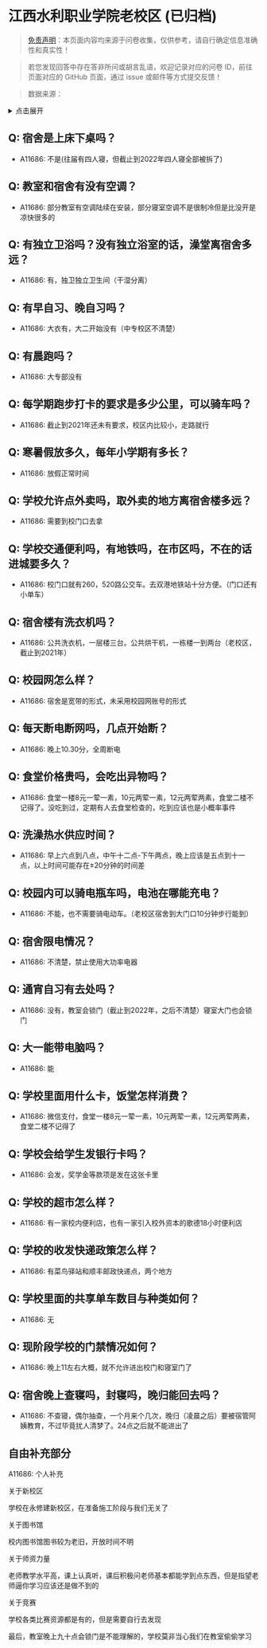 # 江西水利职业学院老校区 (已归档)

> [免责声明](https://colleges.chat/#_3)：本页面内容均来源于问卷收集，仅供参考，请自行确定信息准确性和真实性！

> 若您发现回答中存在答非所问或胡言乱语，欢迎记录对应的问卷 ID，前往页面对应的 GitHub 页面，通过 issue 或邮件等方式提交反馈！

> 数据来源：

<details><summary>点击展开</summary>
<ul>
<li>A11686: 匿名 (2022 年 06 月)</li>
</ul>
</details>

## Q: 宿舍是上床下桌吗？

- A11686: 不是(往届有四人寝，但截止到2022年四人寝全部被拆了)

## Q: 教室和宿舍有没有空调？

- A11686: 部分教室有空调陆续在安装，部分寝室空调不是很制冷但是比没开是凉快很多的

## Q: 有独立卫浴吗？没有独立浴室的话，澡堂离宿舍多远？

- A11686: 有，独卫独立卫生间（干湿分离）

## Q: 有早自习、晚自习吗？

- A11686: 大衣有，大二开始没有（中专校区不清楚）

## Q: 有晨跑吗？

- A11686: 大专部没有

## Q: 每学期跑步打卡的要求是多少公里，可以骑车吗？

- A11686: 截止到2021年还未有要求，校区内比较小，走路就行

## Q: 寒暑假放多久，每年小学期有多长？

- A11686: 放假正常时间

## Q: 学校允许点外卖吗，取外卖的地方离宿舍楼多远？

- A11686: 需要到校门口去拿

## Q: 学校交通便利吗，有地铁吗，在市区吗，不在的话进城要多久？

- A11686: 校门口就有260，520路公交车。去双港地铁站十分方便。（门口还有小单车）

## Q: 宿舍楼有洗衣机吗？

- A11686: 公共洗衣机，一层楼三台。公共烘干机，一栋楼一到两台（老校区，截止到2021年）

## Q: 校园网怎么样？

- A11686: 宿舍是宽带的形式，未采用校园网账号的形式

## Q: 每天断电断网吗，几点开始断？

- A11686: 晚上10.30分，全周断电

## Q: 食堂价格贵吗，会吃出异物吗？

- A11686: 食堂一楼8元一荤一素，10元两荤一素，12元两荤两素，食堂二楼不记得了。没吃到过，定期有人去食堂检查的，吃到应该也是小概率事件

## Q: 洗澡热水供应时间？

- A11686: 早上六点到八点，中午十二点-下午两点，晚上应该是五点到十一点，以上时间可能存在±20分钟的时间差

## Q: 校园内可以骑电瓶车吗，电池在哪能充电？

- A11686: 不能，也不需要骑电动车。（老校区宿舍到大门口10分钟步行能到）

## Q: 宿舍限电情况？

- A11686: 不清楚，禁止使用大功率电器

## Q: 通宵自习有去处吗？

- A11686: 没有，教室会锁门（截止到2022年，之后不清楚）寝室大门也会锁门

## Q: 大一能带电脑吗？

- A11686: 能

## Q: 学校里面用什么卡，饭堂怎样消费？

- A11686: 微信支付，食堂一楼8元一荤一素，10元两荤一素，12元两荤两素，食堂二楼不记得了

## Q: 学校会给学生发银行卡吗？

- A11686: 会发，奖学金等款项是发在这张卡里

## Q: 学校的超市怎么样？

- A11686: 有一家校内便利店，也有一家引入校外资本的歌德18小时便利店

## Q: 学校的收发快递政策怎么样？

- A11686: 有菜鸟驿站和顺丰邮政快递点，两个地方

## Q: 学校里面的共享单车数目与种类如何？

- A11686: 无

## Q: 现阶段学校的门禁情况如何？

- A11686: 晚上11左右大概，就不允许进出校门和寝室门了

## Q: 宿舍晚上查寝吗，封寝吗，晚归能回去吗？

- A11686: 不查寝，偶尔抽查，一个月来个几次，晚归（凌晨之后）要被宿管阿姨教育，不过毕竟扰人清梦了。24点之后就不能进出了

## 自由补充部分

A11686: 个人补充

关于新校区

学校在永修建新校区，在准备施工阶段与我们无关了

关于图书馆

校内图书馆图书较为老旧，开放时间不明

关于师资力量

老师教学水平高，课上认真听，课后积极问老师基本都能学到点东西，但是指望老师逼你学习应该还是做不到的

关于竞赛

学校各类比赛资源都是有的，但是需要自行去发现

最后，教室晚上九十点会锁门是不能理解的，学校莫非当心我们在教室偷偷学习